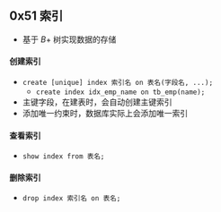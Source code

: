 ## 0x51 索引

- 基于 $B+$ 树实现数据的存储

#### 创建索引

- `create [unique] index 索引名 on 表名(字段名, ...);`
  - `create index idx_emp_name on tb_emp(name);`
- 主键字段，在建表时，会自动创建主键索引
- 添加唯一约束时，数据库实际上会添加唯一索引

#### 查看索引

- `show index from 表名;`

#### 删除索引

- `drop index 索引名 on 表名;`